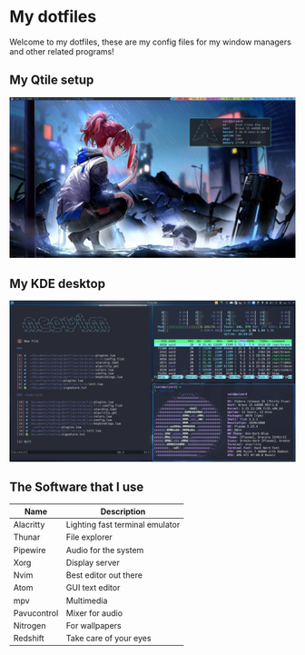 # My dotfiles

Welcome to my dotfiles, these are my config files for my window managers and other related programs!

## My Qtile setup
![Qtile setup](archrice.png)

## My KDE desktop
![KDE Desktop](kde.png)

## The Software that I use

| Name      | Description                     |
|-----------|---------------------------------|
| Alacritty | Lighting fast terminal emulator |
| Thunar    | File explorer                   |
| Pipewire  | Audio for the system            |
| Xorg      | Display server                  |
| Nvim      | Best editor out there       |
| Atom      | GUI text editor                 |
| mpv       | Multimedia                      |
|Pavucontrol| Mixer for audio
| Nitrogen | For wallpapers |
| Redshift  | Take care of your eyes

